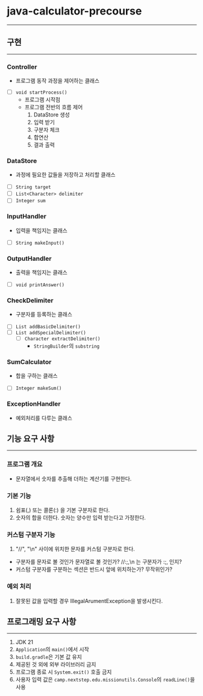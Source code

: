 # java-calculator-precourse
***


## 구현
***

### Controller
- 프로그램 동작 과정을 제어하는 클래스
- [ ] `void startProcess()`
    - 프로그램 시작점
    - 프로그램 전반의 흐름 제어
      1. DataStore 생성
      2. 입력 받기
      3. 구분자 체크
      4. 합연산
      5. 결과 출력

### DataStore
- 과정에 필요한 값들을 저장하고 처리할 클래스
- [ ] `String target`
- [ ] `List<Character> delimiter`
- [ ] `Integer sum`

### InputHandler
- 입력을 책임지는 클래스
- [ ] `String makeInput()`

### OutputHandler
- 출력을 책임지는 클래스
- [ ] `void printAnswer()`

### CheckDelimiter
- 구분자를 등록하는 클래스
- [ ] `List addBasicDelimiter()`
- [ ] `List addSpecialDelimiter()`
    - [ ] `Character extractDelimiter()`
      - `StringBuilder`의 `substring`

### SumCalculator
- 합을 구하는 클래스
- [ ] `Integer makeSum()`

### ExceptionHandler
- 예외처리를 다루는 클래스



## 기능 요구 사항
***

### 프로그램 개요
- 문자열에서 숫자를 추출해 더하는 계산기를 구현한다.

### 기본 기능
1. 쉼표(,) 또는 콜론(:) 을 기본 구분자로 한다.
2. 숫자의 합을 더한다. 숫자는 양수만 입력 받는다고 가정한다.
### 커스텀 구분자 기능
1. "//", "\n" 사이에 위치한 문자를 커스텀 구분자로 한다.
- 구분자를 문자로 볼 것인가 문자열로 볼 것인가? //:;,\n 는 구분자가 :;, 인지?
- 커스텀 구분자를 구분하는 섹션은 반드시 앞에 위치하는가? 무작위인가?
### 예외 처리
1. 잘못된 값을 입력할 경우 IllegalArumentException을 발생시킨다.



## 프로그래밍 요구 사항
***

1. JDK 21
2. `Application`의 `main()`에서 시작
3. `build.gradle`은 기본 값 유지
4. 제공된 것 외에 외부 라이브러리 금지
5. 프로그램 종료 시 `System.exit()` 호출 금지
6. 사용자 입력 값은 `camp.nextstep.edu.missionutils.Console`의 `readLine()`을 사용
